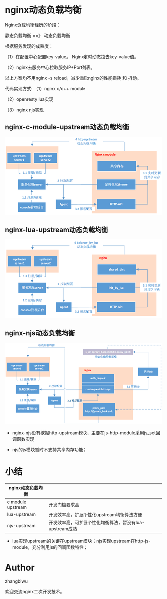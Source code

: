 # nginx动态负载均衡

Nginx负载均衡经历的阶段：

静态负载均衡  ==》 动态负载均衡


根据服务发现的成熟度：

（1）在配置中心配置key-value。 Nginx定时动态拉去key-value值。

（2）nginx去服务中心拉取服务IP+Port列表。

以上方案均不用nginx -s reload，减少重启nginx的性能损耗 和 抖动。

代码实现方式:
（1）nginx c/c++ module

（2）openresty lua实现

（3）nginx njs实现


## nginx-c-module-upstream动态负载均衡

![c-module动态负载均衡](/img/upsync-upstream/c-module-upsync-upstream.png)

## nginx-lua-upstream动态负载均衡

![lua动态负载均衡](/img/upsync-upstream/lua-upsync-upstream.png)

## nginx-njs动态负载均衡

![njs动态负载均衡](/img/upsync-upstream/njs-upsync-upstream.png)

* nginx-njs没有挖掘http-upstream模块，主要在js-http-module采用js_set回调函数实现

* njs的js模块暂时不支持共享内存功能；

# 小结

| nginx动态负载均衡       |    | 
| ---------- | ------ |
| c module upstream      | 开发门槛要求高 | 
| lua-upstream     | 开发效率高，扩展个性化upstream均衡算法方便 |
| njs-upstream     | 开发效率高，可扩展个性化均衡算法，暂没有lua-upstream成熟 | 

* lua实现upstream的关键在upstream模块；njs实现upstream在http-js-module，充分利用js的回调函数特性；


# Author

zhangbiwu

欢迎交流nginx二次开发技术。

